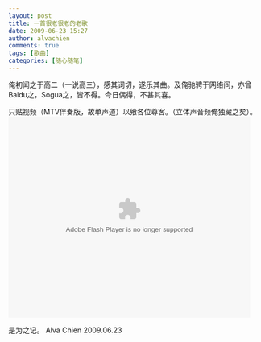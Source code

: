 ```yaml
---
layout: post
title: 一首很老很老的老歌
date: 2009-06-23 15:27
author: alvachien
comments: true
tags: [歌曲]
categories: [随心随笔]
---
```


俺初闻之于高二（一说高三），感其词切，遂乐其曲。及俺驰骋于网络间，亦曾Baidu之，Sogua之，皆不得。今日偶得，不甚其喜。

只贴视频（MTV伴奏版，故单声道）以飨各位尊客。（立体声音频俺独藏之矣）。
 <embed type="application/x-shockwave-flash" width="480" height="400" src="http://player.youku.com/player.php/sid/cf00XMTk4OTg4OTY=/v.swf" quality="high" wmode="opaque" allowscriptaccess="never" allownetworking="internal" align="middle"></embed>

是为之记。
Alva Chien
2009.06.23


